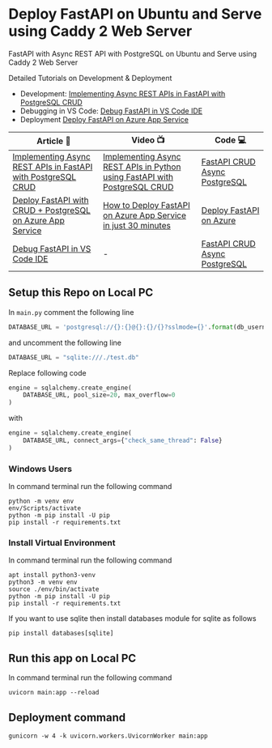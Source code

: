 # Deploy FastAPI on Ubuntu and Serve using Caddy 2 Web Server

FastAPI with Async REST API with PostgreSQL on Ubuntu and Serve using Caddy 2 Web Server




Detailed Tutorials on Development & Deployment
- Development: [Implementing Async REST APIs in FastAPI with PostgreSQL CRUD](https://www.tutlinks.com/fastapi-with-postgresql-crud-async/, 'Implementing Async REST APIs in FastAPI with PostgreSQL CRUD')
- Debugging in VS Code: [Debug FastAPI in VS Code IDE](https://bit.ly/3hcXToY, 'Debug FastAPI in VS Code IDE')
- Deployment [Deploy FastAPI on Azure App Service](https://bit.ly/3gPntQ7, 'Deploy FastAPI on Azure App Service')



|  Article 📝 | Video 📺 | Code 💻 |
|----------|-------------|------|
| [Implementing Async REST APIs in FastAPI with PostgreSQL CRUD](https://bit.ly/2O6onvp) | [Implementing Async REST APIs in Python using FastAPI with PostgreSQL CRUD](https://bit.ly/3j42qvf) | [FastAPI CRUD Async PostgreSQL](https://github.com/windson/fastapi/tree/fastapi-postgresql-azure-deploy) |
| [Deploy FastAPI with CRUD + PostgreSQL on Azure App Service](https://bit.ly/3gPntQ7) | [How to Deploy FastAPI on Azure App Service in just 30 minutes](https://bit.ly/2HA6SUj) | [Deploy FastAPI on Azure](https://github.com/windson/fastapi/tree/fastapi-postgresql-azure-deploy) |
| [Debug FastAPI in VS Code IDE](https://bit.ly/3hcXToY) | - | [FastAPI CRUD Async PostgreSQL](https://github.com/windson/fastapi/tree/fastapi-postgresql-azure-deploy) |


## Setup this Repo on Local PC

In `main.py` comment the following line

```python
DATABASE_URL = 'postgresql://{}:{}@{}:{}/{}?sslmode={}'.format(db_username,db_password, host_server, db_server_port, database_name, ssl_mode)
```

and uncomment the following line

```python
DATABASE_URL = "sqlite:///./test.db"
```

Replace following code

```python
engine = sqlalchemy.create_engine(
    DATABASE_URL, pool_size=20, max_overflow=0
)
```

with 

```python
engine = sqlalchemy.create_engine(
    DATABASE_URL, connect_args={"check_same_thread": False}
)
```


### Windows Users
In command terminal run the following command
```shell
python -m venv env
env/Scripts/activate
python -m pip install -U pip
pip install -r requirements.txt
```

### Install Virtual Environment
In command terminal run the following command
```shell
apt install python3-venv
python3 -m venv env
source ./env/bin/activate
python -m pip install -U pip
pip install -r requirements.txt
```

If you want to use sqlite then install databases module for sqlite as follows

```shell
pip install databases[sqlite]
```

## Run this app on Local PC
In command terminal run the following command
```shell
uvicorn main:app --reload
```


## Deployment command

```shell
gunicorn -w 4 -k uvicorn.workers.UvicornWorker main:app
```
